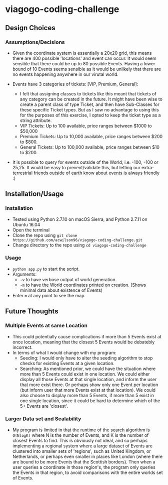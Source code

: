 # viagogo-coding-challenge

## Design Choices

### Assumptions/Decisions

* Given the coordinate system is essentially a 20x20 grid, this means there are 400 possible 'locations' and event can occur. It would seem sensible that there could be up to 80 possible Events. Having a lower bound of 10 Events seems sensible as it would be unlikely that there are no events happening anywhere in our virutal world.

* Events have 3 categories of tickets: [VIP, Premium, General]:
  * I felt that assigning classes to tickets like this meant that tickets of any category can be created in the future. It might have been wise to create a parent class of type Ticket, and then have Sub-Classes for these specific Ticket types. But as I saw no advantage to using this for the purposes of this exercise, I opted to keep the ticket type as a string attribute.
  * VIP Tickets: Up to 100 available, price ranges between $1000 to $50,000
  * Premium Tickets: Up to 10,000 available, price ranges between $200 to $800.
  * General Tickets: Up to 100,000 available, price ranges between $10 to $200.

* It is possible to query for events outside of the World; i.e. -100, -100 or 25,25. It would be easy to prevent/validate this, but letting our extra-terrestrial friends outside of earth know about events is always friendly :)

## Installation/Usage

### Installation
* Tested using Python 2.7.10 on macOS Sierra, and Python 2.7.11 on Ubuntu 16.04
* Open the terminal
* Clone the repo using `git clone https://github.com/acwilson96/viagogo-coding-challenge.git`
* Change directory to the repo using `cd viagogo-coding-challenge`


### Usage
* `python app.py` to start the script.
* Arguments:
  * `-v` to have verbose output of world generation.
  * `-m` to have the World coordinates printed on creation. (Shows minimal data about existence of Events)
* Enter `m` at any point to see the map.

## Future Thoughts

### Multiple Events at same Location
* This could potentially cause complications if more than 5 Events exist at once location, meaning that the closest 5 Events would be debatebly incorrect.
* In terms of what I would change with my program:
  * Seeding: I would only have to alter the seeding algorithm to stop checks for existing Events at a given location.
  * Searching: As mentioned prior, we could have the situation where more than 5 Events could exist in one location. We could either display all those Events at that single location, and inform the user that more exist there. Or perhaps show only one Event per location (but inform user that more Events exist at that location). We could also choose to display more than 5 Events, if more than 5 exist in one single location, since it could be hard to determine which of the 5+ Events are 'closest'.

### Larger Data set and Scalability
* My program is limited in that the runtime of the search algorithm is `O(NlogK)` where N is the number of Events, and K is the number of closest Events to find. This is obviously not ideal, and so perhaps implementing a regional system where a large dataset of Events are clustered into smaller sets of 'regions', such as United Kingdom, or Netherlands, or perhaps even smaller in places like London (where there are bound to be more Events that the Scottish borders). Then when a user queries a coordinate in those region's, the program only queries the Events in that region, to avoid comparisons with the entire worlds set of Events.
